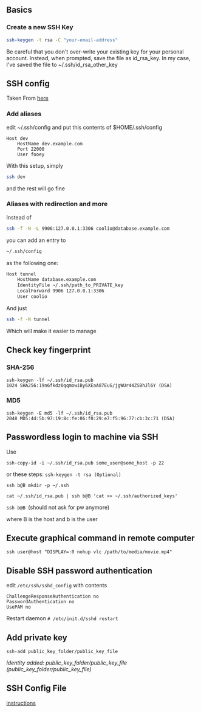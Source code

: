## Basics

### Create a new SSH Key
```bash
ssh-keygen -t rsa -C "your-email-address"
```
Be careful that you don't over-write your existing key for your personal account. Instead, when prompted, save the file as id_rsa_key. In my case, I've saved the file to ~/.ssh/id_rsa_other_key

## SSH config
Taken From [here](http://nerderati.com/2011/03/17/simplify-your-life-with-an-ssh-config-file/)
### Add aliases
edit
~/.ssh/config
and put this contents of $HOME/.ssh/config
```
Host dev
    HostName dev.example.com
    Port 22000
    User fooey
```
With this setup, simply
```bash
ssh dev
```
and the rest will go fine

### Aliases with redirection and more
Instead of
```bash
ssh -f -N -L 9906:127.0.0.1:3306 coolio@database.example.com
```
you can add an entry to
```bash
~/.ssh/config
```
as the following one:
```bash
Host tunnel
    HostName database.example.com
    IdentityFile ~/.ssh/path_to_PRIVATE_key
    LocalForward 9906 127.0.0.1:3306
    User coolio
```
And just
```bash
ssh -f -N tunnel
```
Which will make it easier to manage
## Check key fingerprint
### SHA-256
```
ssh-keygen -lf ~/.ssh/id_rsa.pub
1024 SHA256:19n6fkdz0qqmowiBy6XEaA87EuG/jgWUr44ZSBhJl6Y (DSA)
```
### MD5
```
ssh-keygen -E md5 -lf ~/.ssh/id_rsa.pub
2048 MD5:4d:5b:97:19:8c:fe:06:f0:29:e7:f5:96:77:cb:3c:71 (DSA)
```

## Passwordless login to machine via SSH
Use
```
ssh-copy-id -i ~/.ssh/id_rsa.pub some_user@some_host -p 22
```

or these steps:
`ssh-keygen -t rsa (Optional)`

`ssh b@B mkdir -p ~/.ssh`

`cat ~/.ssh/id_rsa.pub | ssh b@B 'cat >> ~/.ssh/authorized_keys'`

`ssh b@B `(should not ask for pw anymore)

where B is the host and b is the user


## Execute graphical command in remote computer
```
ssh user@host "DISPLAY=:0 nohup vlc /path/to/media/movie.mp4"
```

## Disable SSH password authentication

edit ```/etc/ssh/sshd_config```
with contents
```
ChallengeResponseAuthentication no
PasswordAuthentication no
UsePAM no
```
Restart daemon
```# /etc/init.d/sshd restart```

## Add private key
`ssh-add public_key_folder/public_key_file`

_Identity added: public_key_folder/public_key_file (public_key_folder/public_key_file)_

## SSH Config File
[instructions](https://goo.gl/Rdgf0s)
